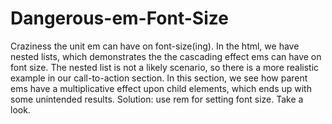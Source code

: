 # Dangerous-em-Font-Size
Craziness the unit em can have on font-size(ing).
In the html, we have nested lists, which demonstrates the the cascading effect ems can have on font size. The nested list is not a likely scenario, so there is a more realistic example in our call-to-action section. In this section, we see how parent ems have a multiplicative effect upon child elements, which ends up with some unintended results. Solution: use rem for setting font size. Take a look.   
